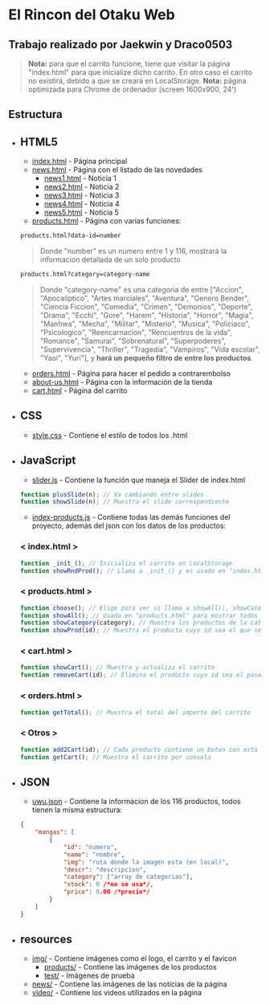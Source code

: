 # El Rincon del Otaku Web

## Trabajo realizado por Jaekwin y Draco0503

> **Nota:** para que el carrito funcione, tiene que visitar la página "index.html" para que inicialize dicho carrito. En otro caso el carrito no existirá, debido a que se creará en LocalStorage.
> **Nota:** página optimizada para Chrome de ordenador (screen 1600x900, 24')

## Estructura
- ## HTML5
    - [index.html](index.html) - Página principal
    - [news.html](news.html) - Página con el listado de las novedades
        - [news1.html](news-pages/news1.html) - Noticia 1
        - [news2.html](news-pages/news2.html) - Noticia 2
        - [news3.html](news-pages/news3.html) - Noticia 3
        - [news4.html](news-pages/news4.html) - Noticia 4
        - [news5.html](news-pages/news5.html) - Noticia 5
    - [products.html](products.html) - Página con varias funciones:
    ```html
    products.html?data-id=number
    ```
    > Donde "number" es un numero entre 1 y 116, mostrará la informacion detallada de un solo producto
    ```html
    products.html?category=category-name
    ```
    > Donde "category-name" es una categoria de entre \["Accion", "Apocaliptico", "Artes marciales", "Aventura", "Genero Bender", "Ciencia Ficcion", "Comedia", "Crimen", "Demonios", "Deporte", "Drama", "Ecchi", "Gore", "Harem", "Historia", "Horror", "Magia", "Manhwa", "Mecha", "Militar", "Misterio", "Musica", "Policiaco", "Psicologico", "Reencarnacion", "Rencuentros de la vida", "Romance", "Samurai", "Sobrenatural", "Superpoderes", "Supervivencia", "Thriller", "Tragedia", "Vampiros", "Vida escolar", "Yaoi", "Yuri"], y **hará un pequeño filtro de entre los productos**.
    - [orders.html](orders.html) - Página para hacer el pedido a contrarembolso
    - [about-us.html](about-us.html) - Página con la información de la tienda
    - [cart.html](cart.html) - Página del carrito

- ## CSS
    - [style.css](css/style.css) - Contiene el estilo de todos los .html

- ## JavaScript
    - [slider.js](js/slider.js) - Contiene la función que maneja el Slider de index.html
    ```js
    function plusSlide(n); // Va cambiando entre slides
    function showSlide(n); // Muestra el slide correspondiente
    ```
    - [index-products.js](js/index-products.js) - Contiene todas las demás funciones del proyecto, además del json con los datos de los productos:

    ### < index.html >
    ```js
    function _init_(); // Inicializa el carrito en LocalStorage
    function showRndProd(); // Llama a _init_() y es usada en "index.html" para mostrar solo 5 diferentes productos
    ```
    ### < products.html >
    ```js
    function choose(); // Elige para ver si llama a showAll(), showCategory(category) o showProd(id)
    function showAll(); // Usada en "products.html" para mostrar todos los productos
    function showCategory(category); // Muestra los productos de la categoria parada por parametro
    function showProd(id); // Muestra el producto cuyo id sea el que se pasa por parametro
    ```
    ### < cart.html >
    ```js
    function showCart(); // Muestra y actualiza el carrito
    function removeCart(id); // Elimina el producto cuyo id sea el pasado por parametro
    ```
    ### < orders.html >
    ```js
    function getTotal(); // Muestra el total del importe del carrito
    ```
    ### < Otros >
    ```js
    function add2Cart(id); // Cada producto contiene un boton con esta funcion, añade el producto al carrito
    function getCart(); // Muestra el carrito por consola
    ```
- ## JSON
    - [uwu.json](json/uwu.json) - Contiene la informacion de los 116 productos, todos tienen la misma estructura:
    ```json
    {
        "mangas": [
            {
                "id": "numero",
                "name": "nombre",
                "img": "ruta donde la imagen esta (en local)",
                "descr": "descripcion",
                "category": ["array de categorias"],
                "stock": 0 /*no se usa*/,
                "price": 0.00 /*precio*/
            }
        ]
    }
    ```
- ## resources
    - [img/](resources/img/) - Contiene imágenes como el logo, el carrito y el favicon
        - [products/](resources/img/products/) - Contiene las imágenes de los productos
        - [test/](resources/img/test/) - Imágenes de prueba
    - [news/](resources/news/) - Contiene las imágenes de las noticias de la página
    - [video/](resources/video/) - Contiene los videos utilizados en la página
